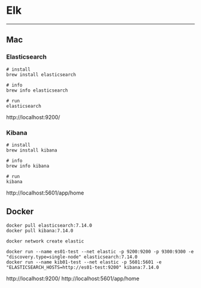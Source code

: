 # Elk

---


## Mac

### Elasticsearch

```shell
# install
brew install elasticsearch

# info
brew info elasticsearch

# run
elasticsearch
```

http://localhost:9200/

### Kibana

```shell
# install
brew install kibana

# info
brew info kibana

# run
kibana
```

http://localhost:5601/app/home

## Docker

```shell
docker pull elasticsearch:7.14.0
docker pull kibana:7.14.0

docker network create elastic

docker run --name es01-test --net elastic -p 9200:9200 -p 9300:9300 -e "discovery.type=single-node" elasticsearch:7.14.0
docker run --name kib01-test --net elastic -p 5601:5601 -e "ELASTICSEARCH_HOSTS=http://es01-test:9200" kibana:7.14.0
```

http://localhost:9200/
http://localhost:5601/app/home